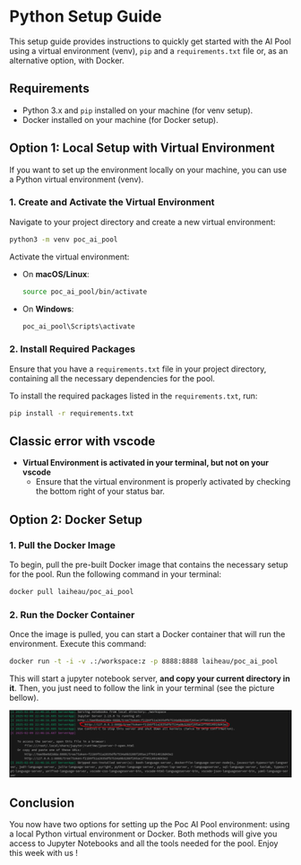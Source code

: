 # Python Setup Guide

This setup guide provides instructions to quickly get started with the AI Pool using a virtual environment (venv), `pip` and a `requirements.txt` file or, as an alternative option, with Docker.

## Requirements
- Python 3.x and `pip` installed on your machine (for venv setup).
- Docker installed on your machine (for Docker setup).

## Option 1: Local Setup with Virtual Environment

If you want to set up the environment locally on your machine, you can use a Python virtual environment (venv).

### 1. Create and Activate the Virtual Environment

Navigate to your project directory and create a new virtual environment:

```bash
python3 -m venv poc_ai_pool
```

Activate the virtual environment:

- On **macOS/Linux**:

    ```bash
    source poc_ai_pool/bin/activate
    ```

- On **Windows**:

    ```bash
    poc_ai_pool\Scripts\activate
    ```

### 2. Install Required Packages

Ensure that you have a `requirements.txt` file in your project directory, containing all the necessary dependencies for the pool.

To install the required packages listed in the `requirements.txt`, run:

```bash
pip install -r requirements.txt
```

## Classic error with vscode

- **Virtual Environment is activated in your terminal, but not on your vscode**
  - Ensure that the virtual environment is properly activated by checking the bottom right of your status bar.


## Option 2: Docker Setup

### 1. Pull the Docker Image

To begin, pull the pre-built Docker image that contains the necessary setup for the pool. Run the following command in your terminal:

```bash
docker pull laiheau/poc_ai_pool
```

### 2. Run the Docker Container

Once the image is pulled, you can start a Docker container that will run the environment. Execute this command:

```bash
docker run -t -i -v .:/workspace:z -p 8888:8888 laiheau/poc_ai_pool
```

This will start a jupyter notebook server, **and copy your current directory in it**. Then, you just need to follow the link in your terminal (see the picture bellow).

![alt text](image.png)

## Conclusion

You now have two options for setting up the Poc AI Pool environment: using a local Python virtual environment or Docker. Both methods will give you access to Jupyter Notebooks and all the tools needed for the pool. Enjoy this week with us !
